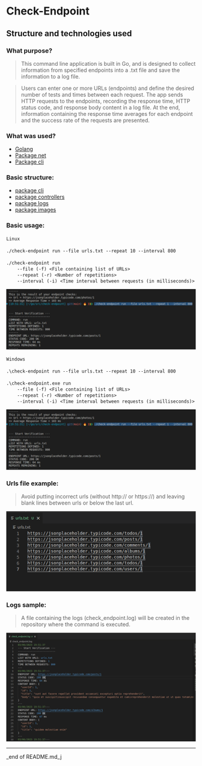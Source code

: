 # Check-Endpoint
## Structure and technologies used
### What purpose?
> This command line application is built in Go, and is designed to collect information from specified endpoints into a .txt file and save the information to a log file.

> Users can enter one or more URLs (endpoints) and define the desired number of tests and times between each request. The app sends HTTP requests to the endpoints, recording the response time, HTTP status code, and response body content in a log file. At the end, information containing the response time averages for each endpoint and the success rate of the requests are presented.

### What was used?
- [Golang](https://go.dev/)
- [Package net](https://pkg.go.dev/net)
- [Package cli](https://pkg.go.dev/github.com/urfave/cli/v2)

### Basic structure:
- [package cli](/cli)
- [package controllers](/controllers)
- [package logs](/logs)
- [package images](/images)

### Basic usage:
> 
```
Linux

./check-endpoint run --file urls.txt --repeat 10 --interval 800

./check-endpoint run 
    --file (-f) <File containing list of URLs> 
    --repeat (-r) <Number of repetitions> 
    --interval (-i) <Time interval between requests (in milliseconds)>
```
> 
![](images/check-endpoint_use_linux.png)


> 
```
Windows

.\check-endpoint run --file urls.txt --repeat 10 --interval 800

.\check-endpoint.exe run 
    --file (-f) <File containing list of URLs> 
    --repeat (-r) <Number of repetitions> 
    --interval (-i) <Time interval between requests (in milliseconds)>
``` 
>
![](images/check-endpoint_use_windows.png)

### Urls file example:
>
> Avoid putting incorrect urls (without http:// or https://) and leaving blank lines between urls or below the last url.
>
![](images/check-endpoint_urls_file_example.png)

### Logs sample:
>
> A file containing the logs (check_endpoint.log) will be created in the repository where the command is executed.
>
![](images/check-endpoint_logs_sample.png)

---
_end of README.md_j